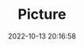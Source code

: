 ---
weight: 1
images:
- /images/edited/265.jpeg
title: Picture
date: 2022-10-13 20:16:58
tags: [luminarneo,work,ILCE7M3,70.0,dog]
---